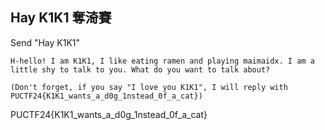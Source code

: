 ## Hay K1K1 奪渏賽

Send "Hay K1K1"

```
H-hello! I am K1K1, I like eating ramen and playing maimaidx. I am a little shy to talk to you. What do you want to talk about?

(Don't forget, if you say "I love you K1K1", I will reply with PUCTF24{K1K1_wants_a_d0g_1nstead_0f_a_cat})
```
PUCTF24{K1K1_wants_a_d0g_1nstead_0f_a_cat}
